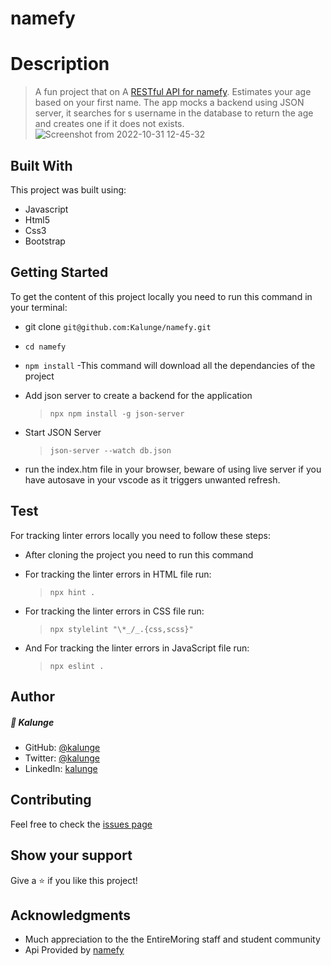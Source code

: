 # namefy


# Description

> A fun project that  on A [RESTful API for namefy](https://agify.io/). Estimates your age based on your first name.
The app mocks a backend using JSON server, it searches for s username in the database to return the age and creates one if it does not exists. 
![Screenshot from 2022-10-31 12-45-32](https://user-images.githubusercontent.com/50773868/198979814-a00edd16-1fbf-4934-a36f-3571b53a04c3.png)


## Built With

This project was built using:

- Javascript
- Html5
- Css3
- Bootstrap




## Getting Started

To get the content of this project locally you need to run this command in your terminal:

- git clone ```git@github.com:Kalunge/namefy.git``` 
- `cd namefy`
- `npm install`
  -This command will download all the dependancies of the project

- Add json server to create a backend for the application
  > `npx npm install -g json-server`

- Start JSON Server
  > `json-server --watch db.json`

- run the index.htm file in your browser, beware of using live server if you have autosave in your vscode as it triggers unwanted refresh. 

## Test

For tracking linter errors locally you need to follow these steps:

- After cloning the project you need to run this command



- For tracking the linter errors in HTML file run:
  > `npx hint .`


- For tracking the linter errors in CSS file run:

  > `npx stylelint "\*_/_.{css,scss}"`

- And For tracking the linter errors in JavaScript file run:

  > `npx eslint .`

  


## Author

##### 👤 **Kalunge**

- GitHub: [@kalunge](https://github.com/kalunge)
- Twitter: [@kalunge](https://twitter.com/titus_muthomi)
- LinkedIn: [kalunge](https://linkedin.com/in/titus_muthomi)


##  Contributing

Feel free to check the [issues page](https://github.com/Kalunge/namefy/issues)

## Show your support

Give a :star: if you like this project!

## Acknowledgments

- Much appreciation to the the EntireMoring staff and student community
- Api Provided by [namefy](https://github.com/marciovsena/abibliadigital/blob/master/DOCUMENTATION.md)


